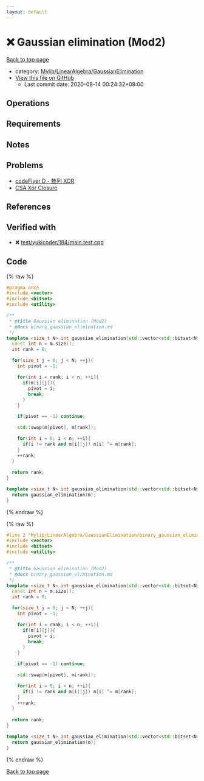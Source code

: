 ```yaml
---
layout: default
---
```


<!-- mathjax config similar to math.stackexchange -->
<script type="text/javascript" async
  src="https://cdnjs.cloudflare.com/ajax/libs/mathjax/2.7.5/MathJax.js?config=TeX-MML-AM_CHTML">
</script>
<script type="text/x-mathjax-config">
  MathJax.Hub.Config({
    TeX: { equationNumbers: { autoNumber: "AMS" }},
    tex2jax: {
      inlineMath: [ ['$','$'] ],
      processEscapes: true
    },
    "HTML-CSS": { matchFontHeight: false },
    displayAlign: "left",
    displayIndent: "2em"
  });
</script>

<script type="text/javascript" src="https://cdnjs.cloudflare.com/ajax/libs/jquery/3.4.1/jquery.min.js"></script>
<script src="https://cdn.jsdelivr.net/npm/jquery-balloon-js@1.1.2/jquery.balloon.min.js" integrity="sha256-ZEYs9VrgAeNuPvs15E39OsyOJaIkXEEt10fzxJ20+2I=" crossorigin="anonymous"></script>
<script type="text/javascript" src="../../../../assets/js/copy-button.js"></script>
<link rel="stylesheet" href="../../../../assets/css/copy-button.css" />


# :x: Gaussian elimination (Mod2)

<a href="../../../../index.html">Back to top page</a>

* category: <a href="../../../../index.html#4efd5e2a9807175bf43e4c1857b5bc52">Mylib/LinearAlgebra/GaussianElimination</a>
* <a href="{{ site.github.repository_url }}/blob/master/Mylib/LinearAlgebra/GaussianElimination/binary_gaussian_elimination.cpp">View this file on GitHub</a>
    - Last commit date: 2020-08-14 00:24:32+09:00




## Operations

## Requirements

## Notes

## Problems

- [codeFlyer D - 数列 XOR](https://atcoder.jp/contests/bitflyer2018-final-open/tasks/bitflyer2018_final_d)
- [CSA Xor Closure](https://csacademy.com/contest/archive/task/xor-closure/)

## References



## Verified with

* :x: <a href="../../../../verify/test/yukicoder/184/main.test.cpp.html">test/yukicoder/184/main.test.cpp</a>


## Code

<a id="unbundled"></a>
{% raw %}
```cpp
#pragma once
#include <vector>
#include <bitset>
#include <utility>

/**
 * @title Gaussian elimination (Mod2)
 * @docs binary_gaussian_elimination.md
 */
template <size_t N> int gaussian_elimination(std::vector<std::bitset<N>> &m){
  const int n = m.size();
  int rank = 0;

  for(size_t j = 0; j < N; ++j){
    int pivot = -1;

    for(int i = rank; i < n; ++i){
      if(m[i][j]){
        pivot = i;
        break;
      }
    }

    if(pivot == -1) continue;

    std::swap(m[pivot], m[rank]);

    for(int i = 0; i < n; ++i){
      if(i != rank and m[i][j]) m[i] ^= m[rank];
    }
    ++rank;
  }
  
  return rank;
}

template <size_t N> int gaussian_elimination(std::vector<std::bitset<N>> &&m){
  return gaussian_elimination(m);
}

```
{% endraw %}

<a id="bundled"></a>
{% raw %}
```cpp
#line 2 "Mylib/LinearAlgebra/GaussianElimination/binary_gaussian_elimination.cpp"
#include <vector>
#include <bitset>
#include <utility>

/**
 * @title Gaussian elimination (Mod2)
 * @docs binary_gaussian_elimination.md
 */
template <size_t N> int gaussian_elimination(std::vector<std::bitset<N>> &m){
  const int n = m.size();
  int rank = 0;

  for(size_t j = 0; j < N; ++j){
    int pivot = -1;

    for(int i = rank; i < n; ++i){
      if(m[i][j]){
        pivot = i;
        break;
      }
    }

    if(pivot == -1) continue;

    std::swap(m[pivot], m[rank]);

    for(int i = 0; i < n; ++i){
      if(i != rank and m[i][j]) m[i] ^= m[rank];
    }
    ++rank;
  }
  
  return rank;
}

template <size_t N> int gaussian_elimination(std::vector<std::bitset<N>> &&m){
  return gaussian_elimination(m);
}

```
{% endraw %}

<a href="../../../../index.html">Back to top page</a>


